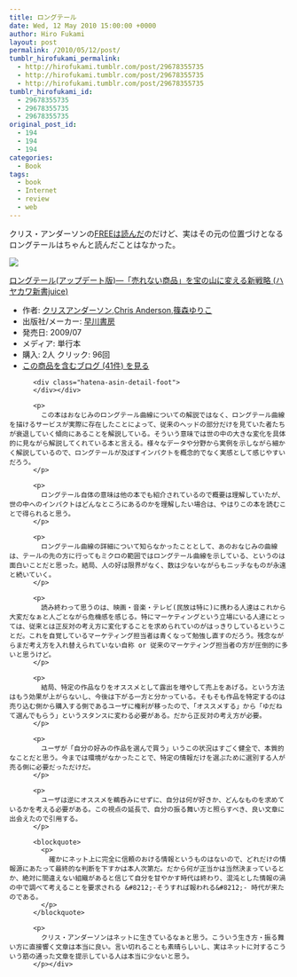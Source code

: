 ```yaml
---
title: ロングテール
date: Wed, 12 May 2010 15:00:00 +0000
author: Hiro Fukami
layout: post
permalink: /2010/05/12/post/
tumblr_hirofukami_permalink:
  - http://hirofukami.tumblr.com/post/29678355735
  - http://hirofukami.tumblr.com/post/29678355735
  - http://hirofukami.tumblr.com/post/29678355735
tumblr_hirofukami_id:
  - 29678355735
  - 29678355735
  - 29678355735
original_post_id:
  - 194
  - 194
  - 194
categories:
  - Book
tags:
  - book
  - Internet
  - review
  - web
---
```

<div class="section">
  <p>
    クリス・アンダーソンの<a href="http://d.hatena.ne.jp/d_sea/20100228/p1" target="_blank">FREEは読んだ</a>のだけど、実はその元の位置づけとなるロングテールはちゃんと読んだことはなかった。
  </p>
  
  <div class="hatena-asin-detail">
    <p>
      <a href="http://www.amazon.co.jp/gp/product/4153200042/ref=as_li_tf_il?ie=UTF8&camp=247&creative=1211&creativeASIN=4153200042&linkCode=as2&tag=dsea-22" target="_blank"><img border="0" src="http://ws.assoc-amazon.jp/widgets/q?_encoding=UTF8&ASIN=4153200042&Format=_SL160_&ID=AsinImage&MarketPlace=JP&ServiceVersion=20070822&WS=1&tag=dsea-22" /></a><img src="http://www.assoc-amazon.jp/e/ir?t=dsea-22&l=as2&o=9&a=4153200042" width="1" height="1" border="0" alt="" style="border:none!important;margin:0!important;" /> <div class="hatena-asin-detail-info">
        <p>
          <a href="http://www.amazon.co.jp/gp/product/4153200042/ref=as_li_tf_tl?ie=UTF8&camp=247&creative=1211&creativeASIN=4153200042&linkCode=as2&tag=dsea-22" target="_blank">ロングテール(アップデート版)―「売れない商品」を宝の山に変える新戦略 (ハヤカワ新書juice)</a><img src="http://www.assoc-amazon.jp/e/ir?t=dsea-22&l=as2&o=9&a=4153200042" width="1" height="1" border="0" alt="" style="border:none!important;margin:0!important;" /> <ul>
            <li>
              <span class="hatena-asin-detail-label">作者:</span> <a href="http://d.hatena.ne.jp/keyword/%A5%AF%A5%EA%A5%B9%A5%A2%A5%F3%A5%C0%A1%BC%A5%BD%A5%F3" class="keyword" target="_blank">クリスアンダーソン</a>,<a href="http://d.hatena.ne.jp/keyword/Chris%20Anderson" class="keyword" target="_blank">Chris Anderson</a>,<a href="http://d.hatena.ne.jp/keyword/%BC%C4%BF%B9%A4%E6%A4%EA%A4%B3" class="keyword" target="_blank">篠森ゆりこ</a>
            </li>
            <li>
              <span class="hatena-asin-detail-label">出版社/メーカー:</span> <a href="http://d.hatena.ne.jp/keyword/%C1%E1%C0%EE%BD%F1%CB%BC" class="keyword" target="_blank">早川書房</a>
            </li>
            <li>
              <span class="hatena-asin-detail-label">発売日:</span> 2009/07
            </li>
            <li>
              <span class="hatena-asin-detail-label">メディア:</span> 単行本
            </li>
            <li>
              <span class="hatena-asin-detail-label">購入</span>: 2人 <span class="hatena-asin-detail-label">クリック</span>: 96回
            </li>
            <li>
              <a href="http://d.hatena.ne.jp/asin/4153200042" target="_blank">この商品を含むブログ (41件) を見る</a>
            </li>
          </ul></div> 
          
          <div class="hatena-asin-detail-foot">
          </div></div> 
          
          <p>
            この本はおなじみのロングテール曲線についての解説ではなく、ロングテール曲線を描けるサービスが実際に存在したことによって、従来のヘッドの部分だけを見ていた者たちが衰退していく傾向にあることを解説している。そういう意味では世の中の大きな変化を具体的に見ながら解説してくれている本と言える。様々なデータや分野から実例を示しながら細かく解説しているので、ロングテールが及ぼすインパクトを概念的でなく実感として感じやすいだろう。
          </p>
          
          <p>
            ロングテール自体の意味は他の本でも紹介されているので概要は理解していたが、世の中へのインパクトはどんなところにあるのかを理解したい場合は、やはりこの本を読むことで得られると思う。
          </p>
          
          <p>
            ロングテール曲線の詳細について知らなかったこととして、あのおなじみの曲線は、テールの先の方に行ってもミクロの範囲ではロングテール曲線を示している、というのは面白いことだと思った。結局、人の好は限界がなく、数は少ないながらもニッチなものが永遠と続いていく。
          </p>
          
          <p>
            読み終わって思うのは、映画・音楽・テレビ(民放は特に)に携わる人達はこれから大変だなぁと人ごとながら危機感を感じる。特にマーケティングという立場にいる人達にとっては、従来とは正反対の考え方に変化することを求められていのがはっきりしているということだ。これを自覚しているマーケティング担当者は青くなって勉強し直すのだろう。残念ながらまだ考え方を入れ替えられていない自称 or 従来のマーケティング担当者の方が圧倒的に多いと思うけど。
          </p>
          
          <p>
            結局、特定の作品なりをオススメとして露出を増やして売上をあげる。という方法はもう効果が上がらないし、今後は下がる一方と分かっている。そもそも作品を特定するのは売り込む側から購入する側であるユーザに権利が移ったので、「オススメする」から「ゆだねて選んでもらう」というスタンスに変わる必要がある。だから正反対の考え方が必要。
          </p>
          
          <p>
            ユーザが「自分の好みの作品を選んで買う」いうこの状況はすごく健全で、本質的なことだと思う。今までは環境がなかったことで、特定の情報だけを選ぶために選別する人が売る側に必要だっただけだ。
          </p>
          
          <p>
            ユーザは逆にオススメを鵜呑みにせずに、自分は何が好きか、どんなものを求めているかを考える必要がある。この視点の延長で、自分の振る舞い方と照らすべき、良い文章に出会えたので引用する。
          </p>
          
          <blockquote>
            <p>
              確かにネット上に完全に信頼のおける情報というものはないので、どれだけの情報源にあたって最終的な判断を下すかは本人次第だ。だから何が正当かは当然決まっているとか、絶対に間違えない組織があると信じて自分を甘やかす時代は終わり、混沌とした情報の渦の中で調べて考えることを要求される &#8212;-そうすれば報われる&#8212;- 時代が来たのである。
            </p>
          </blockquote>
          
          <p>
            クリス・アンダーソンはネットに生きているなぁと思う。こういう生き方・振る舞い方に直接響く文章は本当に良い。言い切れることも素晴らしいし、実はネットに対するこういう筋の通った文章を提示している人は本当に少ないと思う。
          </p></div>